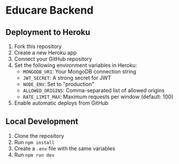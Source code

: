# Educare Backend

## Deployment to Heroku

1. Fork this repository
2. Create a new Heroku app
3. Connect your GitHub repository
4. Set the following environment variables in Heroku:
   - `MONGODB_URI`: Your MongoDB connection string
   - `JWT_SECRET`: A strong secret for JWT
   - `NODE_ENV`: Set to "production"
   - `ALLOWED_ORIGINS`: Comma-separated list of allowed origins
   - `RATE_LIMIT_MAX`: Maximum requests per window (default: 100)
5. Enable automatic deploys from GitHub

## Local Development

1. Clone the repository
2. Run `npm install`
3. Create a `.env` file with the same variables
4. Run `npm run dev`
